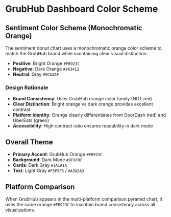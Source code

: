 # GrubHub Dashboard Color Scheme

## Sentiment Color Scheme (Monochromatic Orange)

The sentiment donut chart uses a monochromatic orange color scheme to match the GrubHub brand while maintaining clear visual distinction:

- **Positive**: Bright Orange `#FB923C`
- **Negative**: Dark Orange `#9A3412`
- **Neutral**: Gray `#9CA3AF`

### Design Rationale
- **Brand Consistency**: Uses GrubHub orange color family (NOT red)
- **Clear Distinction**: Bright orange vs dark orange provides excellent contrast
- **Platform Identity**: Orange clearly differentiates from DoorDash (red) and UberEats (green)
- **Accessibility**: High contrast ratio ensures readability in dark mode

## Overall Theme
- **Primary Accent**: GrubHub Orange `#FB923C`
- **Background**: Dark Mode `#0F0F0F`
- **Cards**: Dark Gray `#1A1A1A`
- **Text**: Light Gray `#F5F5F5` / `#A3A3A3`

## Platform Comparison
When GrubHub appears in the multi-platform comparison pyramid chart, it uses the same orange `#FB923C` to maintain brand consistency across all visualizations.
